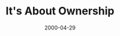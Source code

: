 ---
layout: message
category: message
series: "A Real Home for Real People"
title: "It's About Ownership "
date: 2000-04-29
audio-description: "Our series surrounding our building campaign. "
audio: ""
audio-title: "It's About Ownership "
audio-duration: "&#58;"
---
